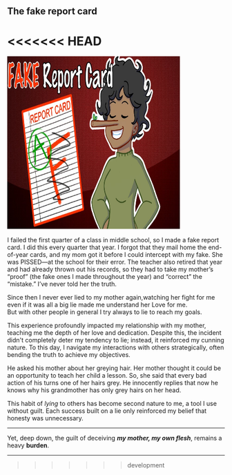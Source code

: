 ## The fake report card
<<<<<<< HEAD
=======

<img src="maxresdefault.jpg" width="400px" height="400px">

I failed the first quarter of a class in middle school, so I made a fake report card. I did this every quarter that year. I forgot that they mail home the end-of-year cards, and my mom got it before I could intercept with my fake. She was PISSED—at the school for their error. The teacher also retired that year and had already thrown out his records, so they had to take my mother’s “proof” (the fake ones I made throughout the year) and “correct” the “mistake.” I’ve never told her the truth.


Since then I never ever lied to my mother again,watching her fight for me  
even if it was all a big lie made me understand her Love for me.  
But with other people in general I try always to lie to reach my goals.

This experience profoundly impacted my relationship with my mother, teaching me the depth of her love and dedication. Despite this, the incident didn't completely deter my tendency to lie; instead, it reinforced my cunning nature. To this day, I navigate my interactions with others strategically, often bending the truth to achieve my objectives.

He asked his mother about her greying hair. Her mother thought it could be an opportunity to teach her child a lesson. So, she said that every bad action of his turns one of her hairs grey. He innocently replies that now he knows why his grandmother has only grey hairs on her head.

This habit of *lying* to others has become second nature to me, a tool I use without guilt. Each success built on a lie only reinforced my belief that honesty was unnecessary.

---

Yet, deep down, the guilt of deceiving ***my mother, my own flesh***, remains a heavy **burden**.

---
>>>>>>> development
